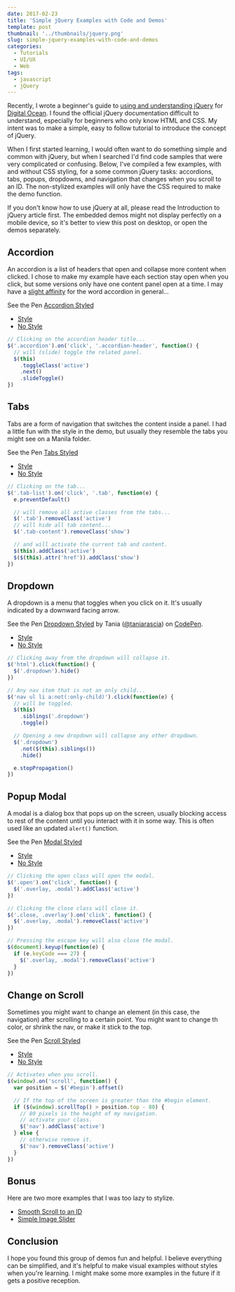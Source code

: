 ```yaml
---
date: 2017-02-23
title: 'Simple jQuery Examples with Code and Demos'
template: post
thumbnail: '../thumbnails/jquery.png'
slug: simple-jquery-examples-with-code-and-demos
categories:
  - Tutorials
  - UI/UX
  - Web
tags:
  - javascript
  - jQuery
---
```


Recently, I wrote a beginner's guide to [using and understanding jQuery](https://www.digitalocean.com/community/tutorials/an-introduction-to-jquery) for [Digital Ocean](https://www.digitalocean.com/). I found the official jQuery documentation difficult to understand, especially for beginners who only know HTML and CSS. My intent was to make a simple, easy to follow tutorial to introduce the concept of jQuery.

When I first started learning, I would often want to do something simple and common with jQuery, but when I searched I'd find code samples that were very complicated or confusing. Below, I've compiled a few examples, with and without CSS styling, for a some common jQuery tasks: accordions, tabs, popups, dropdowns, and navigation that changes when you scroll to an ID. The non-stylized examples will only have the CSS required to make the demo function.

If you don't know how to use jQuery at all, please read the Introduction to jQuery article first. The embedded demos might not display perfectly on a mobile device, so it's better to view this post on desktop, or open the demos separately.

## Accordion

An accordion is a list of headers that open and collapse more content when clicked. I chose to make my example have each section stay open when you click, but some versions only have one content panel open at a time. I may have a [slight affinity](https://www.taniarascia.com/music/) for the word accordion in general...

See the Pen [Accordion Styled](http://codepen.io/taniarascia/pen/BpwOKZ/)

- [Style](http://codepen.io/taniarascia/pen/BpwOKZ/) 
- [No Style](http://codepen.io/taniarascia/pen/qRPxwo)

```js
// Clicking on the accordion header title...
$('.accordion').on('click', '.accordion-header', function() {
  // will (slide) toggle the related panel.
  $(this)
    .toggleClass('active')
    .next()
    .slideToggle()
})
```

## Tabs

Tabs are a form of navigation that switches the content inside a panel. I had a little fun with the style in the demo, but usually they resemble the tabs you might see on a Manila folder.

See the Pen [Tabs Styled](http://codepen.io/taniarascia/pen/EZwdNg/)

- [Style](http://codepen.io/taniarascia/pen/EZwdNg/) 
- [No Style](http://codepen.io/taniarascia/pen/dNVKbW)

```js
// Clicking on the tab...
$('.tab-list').on('click', '.tab', function(e) {
  e.preventDefault()

  // will remove all active classes from the tabs...
  $('.tab').removeClass('active')
  // will hide all tab content...
  $('.tab-content').removeClass('show')

  // and will activate the current tab and content.
  $(this).addClass('active')
  $($(this).attr('href')).addClass('show')
})
```

## Dropdown

A dropdown is a menu that toggles when you click on it. It's usually indicated by a downward facing arrow.

See the Pen [Dropdown Styled](http://codepen.io/taniarascia/pen/VPraQy/) by Tania ([@taniarascia](http://codepen.io/taniarascia)) on [CodePen](http://codepen.io).

- [Style](http://codepen.io/taniarascia/pen/VPraQy/) 
- [No Style](http://codepen.io/taniarascia/pen/JEOGQG)

```js
// Clicking away from the dropdown will collapse it.
$('html').click(function() {
  $('.dropdown').hide()
})

// Any nav item that is not an only child...
$('nav ul li a:not(:only-child)').click(function(e) {
  // will be toggled.
  $(this)
    .siblings('.dropdown')
    .toggle()

  // Opening a new dropdown will collapse any other dropdown.
  $('.dropdown')
    .not($(this).siblings())
    .hide()

  e.stopPropagation()
})
```

## Popup Modal

A modal is a dialog box that pops up on the screen, usually blocking access to rest of the content until you interact with it in some way. This is often used like an updated `alert()` function.

See the Pen [Modal Styled](http://codepen.io/taniarascia/pen/qRVRjy/)

- [Style](http://codepen.io/taniarascia/pen/qRVRjy/) 
- [No Style](http://codepen.io/taniarascia/pen/ZeEvBM)

```js
// Clicking the open class will open the modal.
$('.open').on('click', function() {
  $('.overlay, .modal').addClass('active')
})

// Clicking the close class will close it.
$('.close, .overlay').on('click', function() {
  $('.overlay, .modal').removeClass('active')
})

// Pressing the escape key will also close the modal.
$(document).keyup(function(e) {
  if (e.keyCode === 27) {
    $('.overlay, .modal').removeClass('active')
  }
})
```

## Change on Scroll

Sometimes you might want to change an element (in this case, the navigation) after scrolling to a certain point. You might want to change th color, or shrink the nav, or make it stick to the top.

See the Pen [Scroll Styled](http://codepen.io/taniarascia/pen/jyGepE/)

- [Style](http://codepen.io/taniarascia/pen/jyGepE/) 
- [No Style](http://codepen.io/taniarascia/pen/LxzBqo)

```js
// Activates when you scroll.
$(window).on('scroll', function() {
  var position = $('#begin').offset()

  // If the top of the screen is greater than the #begin element.
  if ($(window).scrollTop() > position.top - 80) {
    // 80 pixels is the height of my navigation.
    // activate your class.
    $('nav').addClass('active')
  } else {
    // otherwise remove it.
    $('nav').removeClass('active')
  }
})
```

## Bonus

Here are two more examples that I was too lazy to stylize.

- [Smooth Scroll to an ID](http://codepen.io/taniarascia/pen/MJEXZj)
- [Simple Image Slider](https://codepen.io/taniarascia/pen/eKzXwr)

## Conclusion

I hope you found this group of demos fun and helpful. I believe everything can be simplified, and it's helpful to make visual examples without styles when you're learning. I might make some more examples in the future if it gets a positive reception.
